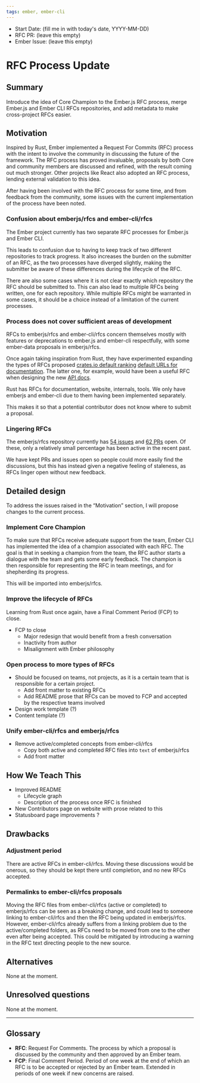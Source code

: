 ```yaml
---
tags: ember, ember-cli
---
```


- Start Date: (fill me in with today's date, YYYY-MM-DD)
- RFC PR: (leave this empty)
- Ember Issue: (leave this empty)

# RFC Process Update

## Summary

Introduce the idea of Core Champion to the Ember.js RFC process, merge Ember.js and Ember CLI RFCs repositories,
and add metadata to make cross-project RFCs easier.

## Motivation

Inspired by Rust, Ember implemented a Request For Commits (RFC) process with the intent to involve the community in discussing the future of the framework.
The RFC process has proved invaluable, proposals by both Core and community members are discussed and refined,
with the result coming out much stronger.
Other projects like React also adopted an RFC process, lending external validation to this idea.

After having been involved with the RFC process for some time, and from feedback from the community, some issues with the current implementation of the process have been noted.

### Confusion about emberjs/rfcs and ember-cli/rfcs

The Ember project currently has two separate RFC processes for Ember.js and Ember CLI.

This leads to confusion due to having to keep track of two different repositories to track progress.
It also increases the burden on the submitter of an RFC, as the two processes have diverged slightly,
making the submitter be aware of these differences during the lifecycle of the RFC.

There are also some cases where it is not clear exactly which repository the RFC should be submitted to.
This can also lead to multiple RFCs being written, one for each repository.
While multiple RFCs might be warranted in some cases,
it should be a choice instead of a limitation of the current processes.

### Process does not cover sufficient areas of development

RFCs to emberjs/rfcs and ember-cli/rfcs concern themselves mostly with features or deprecations to ember.js and ember-cli respectfully, with some ember-data proposals in emberjs/rfcs.

Once again taking inspiration from Rust, they have experimented expanding the types of RFCs proposed
[crates.io default ranking](https://github.com/rust-lang/rfcs/blob/master/text/1824-crates.io-default-ranking.md)
[default URLs for documentation](https://github.com/rust-lang/rfcs/blob/master/text/1826-change-doc-default-urls.md).
The latter one, for example, would have been a useful RFC when designing the new [API docs](https://github.com/ember-learn/ember-api-docs).

Rust has RFCs for documentation, website, internals, tools.
We only have emberjs and ember-cli due to them having been implemented separately.

This makes it so that a potential contributor does not know where to submit a proposal.

### Lingering RFCs

The emberjs/rfcs repository currently has [54 issues](https://github.com/emberjs/rfcs/issues) and [62 PRs](https://github.com/emberjs/rfcs/pulls) open.
Of these, only a relatively small percentage has been active in the recent past.

We have kept PRs and issues open so people could more easily find the discussions, but this has instead given a negative feeling of staleness,
as RFCs linger open without new feedback.

## Detailed design

To address the issues raised in the “Motivation” section, I will propose changes to the current process.

### Implement Core Champion

To make sure that RFCs receive adequate support from the team, Ember CLI has implemented the idea of a champion associated with each RFC.
The goal is that in seeking a champion from the team, the RFC author starts a dialogue with the team and gets some early feedback. The champion is then responsible for representing the RFC in team meetings, and for shepherding its progress.

This will be imported into emberjs/rfcs.

### Improve the lifecycle of RFCs

Learning from Rust once again, have a Final Comment Period (FCP) to close.
- FCP to close
  - Major redesign that would benefit from a fresh conversation
  - Inactivity from author
  - Misalignment with Ember philosophy

### Open process to more types of RFCs

- Should be focused on teams, not projects, as it is a certain team that is responsible for a certain project.
  - Add front matter to existing RFCs
  - Add README prose that RFCs can be moved to FCP and accepted by the respective teams involved
- Design work template (?)
- Content template (?)

### Unify ember-cli/rfcs and emberjs/rfcs

- Remove active/completed concepts from ember-cli/rfcs
  - Copy both active and completed RFC files into `text` of emberjs/rfcs
  - Add front matter

## How We Teach This

- Improved README
  - Lifecycle graph
  - Description of the process once RFC is finished
- New Contributors page on website with prose related to this
- Statusboard page improvements ?

## Drawbacks

### Adjustment period

There are active RFCs in ember-cli/rfcs. Moving these discussions would be onerous, so they should be kept there until completion, and no new RFCs accepted.

### Permalinks to ember-cli/rfcs proposals

Moving the RFC files from ember-cli/rfcs (active or completed) to emberjs/rfcs can be seen as a breaking change, and could lead to someone linking to ember-cli/rfcs and then the RFC being updated in emberjs/rfcs. However, ember-cli/rfcs already suffers from a linking problem due to the active/completed folders, as RFCs need to be moved from one to the other even after being accepted.
This could be mitigated by introducing a warning in the RFC text directing people to the new source.

## Alternatives

None at the moment.

## Unresolved questions

None at the moment.

----------

## Glossary

- **RFC**: Request For Comments. The process by which a proposal is discussed by the community and then approved by an Ember team.
- **FCP**: Final Comment Period. Period of one week at the end of which an RFC is to be accepted or rejected by an Ember team. Extended in periods of one week if new concerns are raised.
